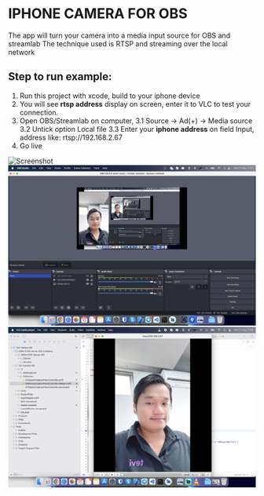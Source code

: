 # IPHONE CAMERA FOR OBS

The app will turn your camera into a media input source for OBS and streamlab
The technique used is RTSP and streaming over the local network

## Step to run example:
1. Run this project with xcode, build to your iphone device
2. You will see **rtsp address** display on screen, enter it to VLC to test your connection.
3. Open OBS/Streamlab on computer, 
3.1 Source -> Ad(+) -> Media source
3.2 Untick option Local file
3.3 Enter your **iphone address** on field Input, address like: rtsp://192.168.2.67
4. Go live

![Screenshot](app_iphone_demo.png)
![Screenshot](obs_demo_1.png)
![Screenshot](vlc_demo_1.png)
